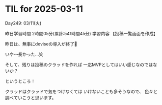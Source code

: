 # TIL for 2025-03-11
Day249: 03/11(火)

昨日学習時間 2時間05分(累計:541時間45分)
学習内容 【投稿一覧画面を作成】

昨日は、無事にdeviseの導入が終了🙌

いや〜長かった…笑

そして、残りは投稿のクラッドを作れば
一応MVPとしてはいい感じなのではないか？

というところ！

クラッドはクラッドで気をつけなくては
いけないことも多そうなので、
色々と調べていこうと思います。